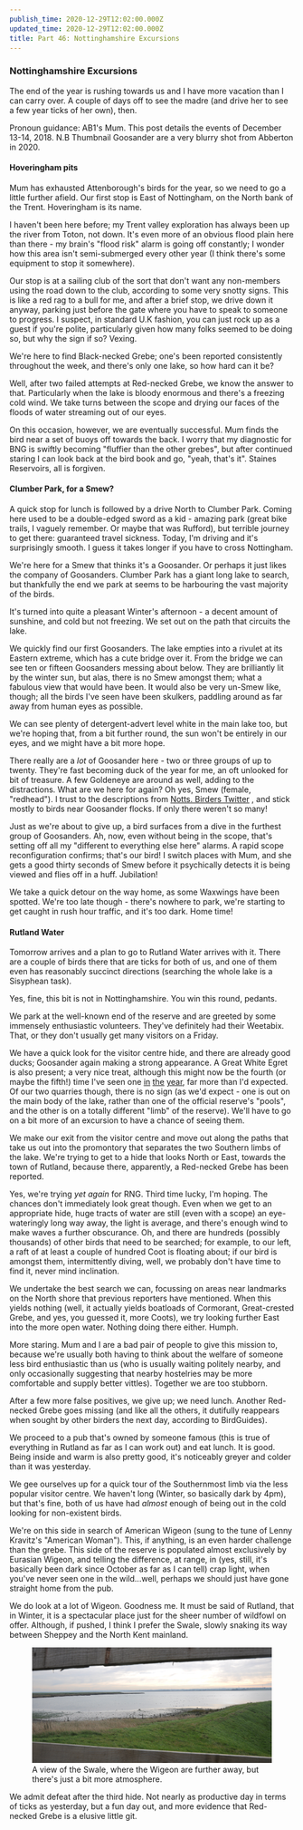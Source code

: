```yaml
---
publish_time: 2020-12-29T12:02:00.000Z
updated_time: 2020-12-29T12:02:00.000Z
title: Part 46: Nottinghamshire Excursions
---
```


### Nottinghamshire Excursions

The end of the year is rushing towards us and I have more vacation
than I can carry over. A couple of days off to see the madre (and
drive her to see a few year ticks of her own), then.

Pronoun guidance: AB1's Mum. This post details the events of December 13-14,
2018. N.B Thumbnail Goosander are a very blurry shot from Abberton in 2020.

#### Hoveringham pits

Mum has exhausted Attenborough's birds for the year, so we need to go
a little further afield. Our first stop is East of Nottingham, on the
North bank of the Trent. Hoveringham is its name.

I haven't been here before; my Trent valley exploration has always
been up the river from Toton, not down. It's even more of an obvious
flood plain here than there - my brain's "flood risk" alarm is going
off constantly; I wonder how this area isn't semi-submerged every
other year (I think there's some equipment to stop it somewhere).

Our stop is at a sailing club of the sort that don't want any
non-members using the road down to the club, according to some very
snotty signs. This is like a red rag to a bull for me, and after a
brief stop, we drive down it anyway, parking just before the gate
where you have to speak to someone to progress. I suspect, in standard
U.K fashion, you can just rock up as a guest if you're polite,
particularly given how many folks seemed to be doing so, but why the
sign if so? Vexing.

We're here to find Black-necked Grebe; one's been reported
consistently throughout the week, and there's only one lake, so how
hard can it be?

Well, after two failed attempts at Red-necked Grebe, we know the
answer to that. Particularly when the lake is bloody enormous and
there's a freezing cold wind. We take turns between the scope and
drying our faces of the floods of water streaming out of our eyes.

On this occasion, however, we are eventually successful. Mum finds the
bird near a set of buoys off towards the back. I worry that my
diagnostic for BNG is swiftly becoming "fluffier than the other
grebes", but after continued staring I can look back at the bird book
and go, "yeah, that's it". Staines Reservoirs, all is forgiven.

#### Clumber Park, for a Smew?

A quick stop for lunch is followed by a drive North to Clumber
Park. Coming here used to be a double-edged sword as a kid - amazing
park (great bike trails, I vaguely remember. Or maybe that was
Rufford), but terrible journey to get there: guaranteed travel
sickness. Today, I'm driving and it's surprisingly smooth. I guess it
takes longer if you have to cross Nottingham.

We're here for a Smew that thinks it's a Goosander. Or perhaps it just
likes the company of Goosanders. Clumber Park has a giant long lake to
search, but thankfully the end we park at seems to be harbouring the
vast majority of the birds.

It's turned into quite a pleasant Winter's afternoon - a decent amount
of sunshine, and cold but not freezing. We set out on the path that
circuits the lake.

We quickly find our first Goosanders. The lake empties into a rivulet
at its Eastern extreme, which has a cute bridge over it. From the
bridge we can see ten or fifteen Goosanders messing about below. They
are brilliantly lit by the winter sun, but alas, there is no Smew
amongst them; what a fabulous view that would have been. It would also
be very un-Smew like, though; all the birds I've seen have been
skulkers, paddling around as far away from human eyes as possible.

We can see plenty of detergent-advert level white in the main lake
too, but we're hoping that, from a bit further round, the sun won't be
entirely in our eyes, and we might have a bit more hope.

There really are a _lot_ of Goosander here - two or three groups of up
to twenty. They're fast becoming duck of the year for me, an oft
unlooked for bit of treasure. A few Goldeneye are around as well,
adding to the distractions. What are we here for again? Oh yes, Smew
(female, "redhead"). I trust to the descriptions from [Notts. Birders Twitter](https://twitter.com/NottsBirders)
, and stick mostly to birds near Goosander flocks. If only there weren't so
many!

Just as we're about to give up, a bird surfaces from a dive in the
furthest group of Goosanders. Ah, now, even without being in the
scope, that's setting off all my "different to everything else here"
alarms. A rapid scope reconfiguration confirms; that's our bird! I
switch places with Mum, and she gets a good thirty seconds of Smew
before it psychically detects it is being viewed and flies off in a
huff. Jubilation!

We take a quick detour on the way home, as some Waxwings have been
spotted. We're too late though - there's nowhere to park, we're
starting to get caught in rush hour traffic, and it's too dark. Home
time!

#### Rutland Water

Tomorrow arrives and a plan to go to Rutland Water arrives with
it. There are a couple of birds there that are ticks for both of us,
and one of them even has reasonably succinct directions (searching the
whole lake is a Sisyphean task).

Yes, fine, this bit is not in Nottinghamshire. You win this round, pedants.

We park at the well-known end of the reserve and are greeted by some
immensely enthusiastic volunteers. They've definitely had their Weetabix.
That, or they don't usually get many visitors on a Friday.

We have a quick look for the visitor centre hide, and there are
already good ducks; Goosander again making a strong appearance. A
Great White Egret is also present; a very nice treat, although this
might now be the fourth (or maybe the fifth!) time I've seen one 
[in](/features/a-200-bird-year/part-07-suffolk.html) 
[the](/features/a-200-bird-year/part-16-pulborough-brooks.html)
[year](/features/a-200-bird-year/part-42-probable-water-pipit.html),
far more than I'd expected. Of our two quarries though, there is no sign (as
we'd expect - one is out on the main body of the lake, rather than one of
the official reserve's "pools", and the other is on a totally
different "limb" of the reserve). We'll have to go on a bit more of an
excursion to have a chance of seeing them.

We make our exit from the visitor centre and move out along the paths
that take us out into the promontory that separates the two Southern
limbs of the lake. We're trying to get to a hide that looks North or
East, towards the town of Rutland, because there, apparently, a
Red-necked Grebe has been reported.

Yes, we're trying _yet again_ for RNG. Third time lucky, I'm
hoping. The chances don't immediately look great though. Even when we
get to an appropriate hide, huge tracts of water are still (even with
a scope) an eye-wateringly long way away, the light is average, and
there's enough wind to make waves a further obscurance. Oh, and there
are hundreds (possibly thousands) of other birds that need to be
searched; for example, to our left, a raft of at least a couple of
hundred Coot is floating about; if our bird is amongst them,
intermittently diving, well, we probably don't have time to find it,
never mind inclination.

We undertake the best search we can, focussing on areas near landmarks
on the North shore that previous reporters have mentioned. When this
yields nothing (well, it actually yields boatloads of Cormorant,
Great-crested Grebe, and yes, you guessed it, more Coots), we try
looking further East into the more open water. Nothing doing there
either. Humph.

More staring. Mum and I are a bad pair of people to give this mission
to, because we're usually both having to think about the welfare of someone
less bird enthusiastic than us (who is usually waiting politely nearby, and
only occasionally suggesting that nearby hostelries may be more comfortable
and supply better vittles). Together we are too stubborn.

After a few more false positives, we give up; we need lunch. Another
Red-necked Grebe goes missing (and like all the others, it dutifully
reappears when sought by other birders the next day, according to
BirdGuides).

We proceed to a pub that's owned by someone famous (this is true of
everything in Rutland as far as I can work out) and eat lunch. It is
good. Being inside and warm is also pretty good, it's noticeably
greyer and colder than it was yesterday.

We gee ourselves up for a quick tour of the Southernmost limb via the
less popular visitor centre. We haven't long (Winter, so basically
dark by 4pm), but that's fine, both of us have had _almost_ enough of
being out in the cold looking for non-existent birds.

We're on this side in search of American Wigeon (sung to the tune of
Lenny Kravitz's "American Woman"). This, if anything, is an even
harder challenge than the grebe. This side of the reserve is populated
almost exclusively by Eurasian Wigeon, and telling the difference, at
range, in (yes, still, it's basically been dark since October as far
as I can tell) crap light, when you've never seen one in the
wild...well, perhaps we should just have gone straight home from the
pub.

We do look at a lot of Wigeon. Goodness me. It must be said of
Rutland, that in Winter, it is a spectacular place just for the sheer
number of wildfowl on offer. Although, if pushed, I think I prefer the
Swale, slowly snaking its way between Sheppey and the North Kent mainland.

<figure class="figure">
  <img
    src="46-swale-view.png"
    class="figure-img img-fluid rounded"
    alt="A view of the Swale, where the Wigeon are further away, but there's
     just a bit more atmosphere."/>
  <figcaption class="figure-caption text-center">
    A view of the Swale, where the Wigeon are further away, but there's just a bit more atmosphere.
  </figcaption>
</figure>

We admit defeat after the third hide. Not nearly as productive day in
terms of ticks as yesterday, but a fun day out, and more evidence that
Red-necked Grebe is a elusive little git.